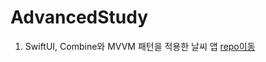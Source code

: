 # AdvancedStudy

1. SwiftUI, Combine와 MVVM 패턴을 적용한 날씨 앱   [repo이동](<https://github.com/velmash/AdvancedStudy/tree/main/CombineWeatherApp>)
